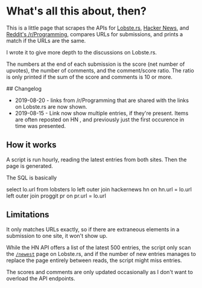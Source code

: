 </head>
<body>

# What's all this about, then?

This is a little page that scrapes the APIs for 
[Lobste.rs](https://lobste.rs), 
[Hacker News](https://news.ycombinator.com/), and 
[Reddit's /r/Programming](https://www.reddit.com/r/programming/), 
compares URLs for submissions, and prints a match if the URLs are the same.

I wrote it to give more depth to the  discussions on Lobste.rs.

The numbers at the end of each submission is the score (net number of
upvotes), the number of comments, and the comment/score ratio. The
ratio is only printed if the sum of the score and comments is 10 or
more.

<a name="changelog"/>
## Changelog

* 2019-08-20 - links from /r/Programming that are shared with the links on Lobste.rs are now shown.
* 2019-08-15 - Link  now show multiple entries, if they're present. Items are often reposted on HN , and previously just the first occurence in time was presented. 

## How it works

A script is run hourly, reading the latest entries from both
sites. Then the page is generated.

The SQL is basically 

   select lo.url from lobsters lo
   left outer  join hackernews hn 
   on hn.url = lo.url
   left outer join proggit pr
   on pr.url = lo.url

## Limitations

It only matches URLs exactly, so if there are extraneous elements in a
submission to one site, it won't show up.

While the HN API offers a list of the latest 500 entries, the script
only scan the [`/newest`](https://lobste.rs/newest) page on Lobste.rs,
and if the number of new entries manages to replace the page entirely
between reads, the script might miss entries.

The scores and comments are only updated occasionally as I don't want to overload the API endpoints.
